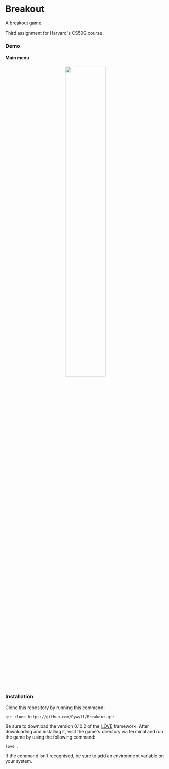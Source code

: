 # Breakout
A breakout game.

Third assignment for Harvard's CS50G course.

### Demo

#### Main menu
<div align="center">
  <img src="https://raw.githubusercontent.com/Dywyll/Breakout/master/img/menu.png" style="height: 50%; width: 50%">
</div>

### Installation

Clone this repository by running this command:

```
git clone https://github.com/Dywyll/Breakout.git
```

Be sure to download the version 0.10.2 of the [LÖVE](https://bitbucket.org/rude/love/downloads/) framework. After downloading and installing it, visit the game's directory via terminal and run the game by using the following command:

```
love .
```

If the command isn't recognised, be sure to add an environment variable on your system.
